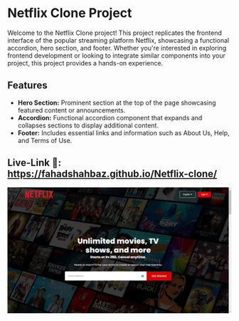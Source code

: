 # Netflix Clone Project

Welcome to the Netflix Clone project! This project replicates the frontend interface of the popular streaming platform Netflix, showcasing a functional accordion, hero section, and footer. Whether you're interested in exploring frontend development or looking to integrate similar components into your project, this project provides a hands-on experience.

## Features

- **Hero Section:** Prominent section at the top of the page showcasing featured content or announcements.
- **Accordion:** Functional accordion component that expands and collapses sections to display additional content.
- **Footer:** Includes essential links and information such as About Us, Help, and Terms of Use.

## Live-Link 🔗: https://fahadshahbaz.github.io/Netflix-clone/
![alt text](image.png)